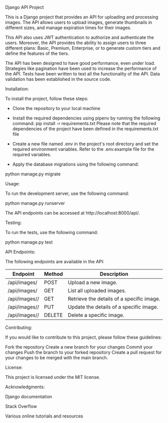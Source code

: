 Django API Project

This is a Django project that provides an API for uploading and processing images. The API allows users to upload images, generate thumbnails in different sizes, and manage expiration times for their images. 

This API also uses JWT authentication to authorize and authenticate the users. Moreover, the API provides the ability to assign users to three different plans: Basic, Premium, Enterprise, or to generate custom tiers and define the features of the tiers. 

The API has been designed to have good performance, even under load. Strategies like pagination have been used to increase the performance of the API. Tests have been written to test all the functionality of the API. Data validation has been established in the source code.

Installation:

To install the project, follow these steps:
- Clone the repository to your local machine
- Install the required dependencies using pipenv by running the following command:
pip install -r requirements.txt
Please note that the required dependencies of the project have been defined in the requirements.txt file

- Create a new file named .env in the project's root directory and set the required environment variables. Refer to the .env.example file for the required variables.
- Apply the database migrations using the following command:

python manage.py migrate

Usage:

To run the development server, use the following command:

python manage.py runserver

The API endpoints can be accessed at http://localhost:8000/api/.

Testing:

To run the tests, use the following command:

python manage.py test

API Endpoints:

The following endpoints are available in the API:

| Endpoint          | Method | Description                            |
|-------------------|--------|----------------------------------------|
| /api/images/      | POST   | Upload a new image.                    |
| /api/images/      | GET    | List all uploaded images.              |
| /api/images/<pk>/ | GET    | Retrieve the details of a specific image.   |
| /api/images/<pk>/ | PUT    | Update the details of a specific image.|
| /api/images/<pk>/ | DELETE | Delete a specific image.               |


Contributing:

If you would like to contribute to this project, please follow these guidelines:

Fork the repository
Create a new branch for your changes
Commit your changes
Push the branch to your forked repository
Create a pull request for your changes to be merged with the main branch.

License:

This project is licensed under the MIT license.

Acknowledgments:

Django documentation

Stack Overflow

Various online tutorials and resources